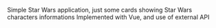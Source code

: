 Simple Star Wars application, just some cards showing Star Wars characters informations
Implemented with Vue, and use of external API
